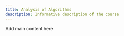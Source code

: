 ```yaml
---
title: Analysis of Algorithms
description: Informative description of the course
---
```


Add main content here